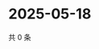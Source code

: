 # 2025-05-18

共 0 条

<!-- BEGIN ZHIHUVIDEO -->
<!-- 最后更新时间 Sun May 18 2025 01:09:15 GMT+0800 (China Standard Time) -->

<!-- END ZHIHUVIDEO -->
